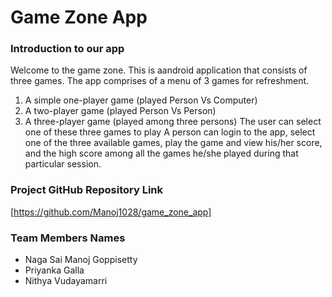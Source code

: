 # Game Zone App


### Introduction to our app
Welcome to the game zone.
This is aandroid application that consists of three games.
The app comprises of a menu of 3 games for refreshment.
1. A simple one-player game (played Person Vs Computer)
2. A two-player game (played Person Vs Person)
3. A three-player game (played among three persons)
The user can select one of these three games to play
A person can login to the app, select one of the three available games, play the game and view his/her score, and the high score among all the games he/she played during that particular session.


### Project GitHub Repository Link
[https://github.com/Manoj1028/game_zone_app]


### Team Members Names
- Naga Sai Manoj Goppisetty
- Priyanka Galla
- Nithya Vudayamarri

